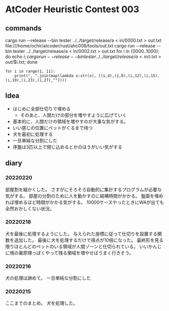 # AtCoder Heuristic Contest 003

## commands

cargo run --release --bin tester ../../target/release/a < in/0000.txt > out.txt
file:///home/ochir/atcoder/rust/ahc008/tools/out.txt
cargo run --release --bin tester ../../target/release/a < in/0002.txt > out.txt
for i in {0000..1000}; do echo $i; cargo run --release --bin tester ../../target/release/a < in/$i.txt > out/$i.txt; done


```
for i in range(1, 11):
    print(", ".join(map(lambda x:str(x), [(i,4),(i,8),(i,12),(i,15),(i,19),(i,23),(i,27),""])))

```

## Idea

- はじめに全部仕切りで埋める
  - そのあと、人間だけの部分を増やすように広げていく
- 基本的に、人間だけの領域を増やすのが大事な気がする。
- いい感じの位置にペットがくるまで待つ
- 犬を最初に処理する
- 一旦単純な分割にした
- 序盤は3匹以上で閉じ込めるとかのほうがいい気がする

## diary

### 20220220

部屋割を細かくした。
さすがにそろそろ自動的に集計するプログラムが必要な気がする。
部屋の分割のために人を動かすのに結構時間がかかる。
盤面を埋めれば埋めるほど時間がかかる気がする。
10000ケースやったときにWAが出ても全然おかしくない状況。


### 20220218

犬を最後に処理するようにした。
与えられた座標に従って仕切りを設置する関数を追加した。
最後に犬を処理するだけで得点が10倍になった。
最終形を見る限りほとんどのペットのいる領域が人間ゾーンと仕切られている。
いいかんじに鳩の巣原理っぽくやって残る領域を増やせばうまく行きそう。

### 20220216

犬の処理は諦めて。
一旦単純な分割にした

### 20220215

ここまでのまとめ。
犬を処理した。
